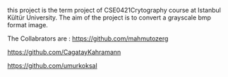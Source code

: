 this project is the term project of CSE0421Crytography course at Istanbul Kültür University. The aim of the project is to convert a grayscale bmp format image.

The Collabrators are :
https://github.com/mahmutozerg

https://github.com/CagatayKahramann

https://github.com/umurkoksal
